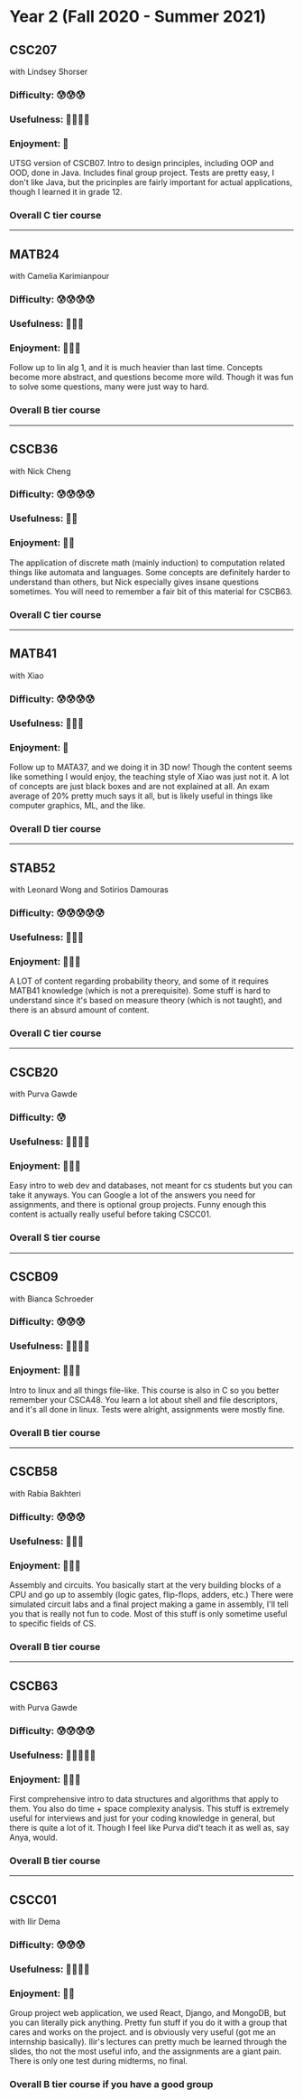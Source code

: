 # Year 2 (Fall 2020 - Summer 2021)

## CSC207
with Lindsey Shorser

### Difficulty: 😰😰😰
### Usefulness: 🔨🔨🔨🔨
### Enjoyment: 🥰

UTSG version of CSCB07. Intro to design principles, including OOP and OOD, done in Java. Includes final group project. Tests are pretty easy, I don't like Java, but the pricinples are fairly important for actual applications, though I learned it in grade 12.

### Overall C tier course

---

## MATB24
with Camelia Karimianpour

### Difficulty: 😰😰😰😰
### Usefulness: 🔨🔨🔨
### Enjoyment: 🥰🥰🥰

Follow up to lin alg 1, and it is much heavier than last time. Concepts become more abstract, and questions become more wild. Though it was fun to solve some questions, many were just way to hard.

### Overall B tier course

---

## CSCB36
with Nick Cheng

### Difficulty: 😰😰😰😰
### Usefulness: 🔨🔨
### Enjoyment: 🥰🥰

The application of discrete math (mainly induction) to computation related things like automata and languages. Some concepts are definitely harder to understand than others, but Nick especially gives insane questions sometimes. You will need to remember a fair bit of this material for CSCB63.

### Overall C tier course

---

## MATB41
with Xiao

### Difficulty: 😰😰😰😰
### Usefulness: 🔨🔨🔨
### Enjoyment: 🥰

Follow up to MATA37, and we doing it in 3D now! Though the content seems like something I would enjoy, the teaching style of Xiao was just not it. A lot of concepts are just black boxes and are not explained at all. An exam average of 20% pretty much says it all, but is likely useful in things like computer graphics, ML, and the like.

### Overall D tier course

---

## STAB52
with Leonard Wong and Sotirios Damouras

### Difficulty: 😰😰😰😰😰
### Usefulness: 🔨🔨🔨
### Enjoyment: 🥰🥰🥰

A LOT of content regarding probability theory, and some of it requires MATB41 knowledge (which is not a prerequisite). Some stuff is hard to understand since it's based on measure theory (which is not taught), and there is an absurd amount of content. 

### Overall C tier course

---

## CSCB20
with Purva Gawde

### Difficulty: 😰
### Usefulness: 🔨🔨🔨🔨
### Enjoyment: 🥰🥰🥰

Easy intro to web dev and databases, not meant for cs students but you can take it anyways. You can Google a lot of the answers you need for assignments, and there is optional group projects. Funny enough this content is actually really useful before taking CSCC01.

### Overall S tier course

---

## CSCB09
with Bianca Schroeder

### Difficulty: 😰😰😰
### Usefulness: 🔨🔨🔨🔨
### Enjoyment: 🥰🥰🥰

Intro to linux and all things file-like. This course is also in C so you better remember your CSCA48. You learn a lot about shell and file descriptors, and it's all done in linux. Tests were alright, assignments were mostly fine.

### Overall B tier course

---

## CSCB58
with Rabia Bakhteri

### Difficulty: 😰😰😰
### Usefulness: 🔨🔨🔨
### Enjoyment: 🥰🥰🥰

Assembly and circuits. You basically start at the very building blocks of a CPU and go up to assembly (logic gates, flip-flops, adders, etc.) There were simulated circuit labs and a final project making a game in assembly, I'll tell you that is really not fun to code. Most of this stuff is only sometime useful to specific fields of CS.

### Overall B tier course

---

## CSCB63
with Purva Gawde

### Difficulty: 😰😰😰😰
### Usefulness: 🔨🔨🔨🔨🔨
### Enjoyment: 🥰🥰🥰

First comprehensive intro to data structures and algorithms that apply to them. You also do time + space complexity analysis. This stuff is extremely useful for interviews and just for your coding knowledge in general, but there is quite a lot of it. Though I feel like Purva did't teach it as well as, say Anya, would.

### Overall B tier course

---

## CSCC01
with Ilir Dema

### Difficulty: 😰😰😰
### Usefulness: 🔨🔨🔨🔨
### Enjoyment: 🥰🥰

Group project web application, we used React, Django, and MongoDB, but you can literally pick anything. Pretty fun stuff if you do it with a group that cares and works on the project. and is obviously very useful (got me an internship basically). Ilir's lectures can pretty much be learned through the slides, tho not the most useful info, and the assignments are a giant pain. There is only one test during midterms, no final.

### Overall B tier course if you have a good group